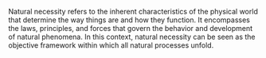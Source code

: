 

Natural necessity refers to the inherent characteristics of the physical world that determine the way things are and how they function. It encompasses the laws, principles, and forces that govern the behavior and development of natural phenomena. In this context, natural necessity can be seen as the objective framework within which all natural processes unfold.

